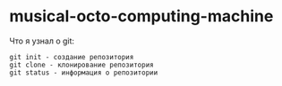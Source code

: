 # musical-octo-computing-machine
Что я узнал о git:
```
git init - создание репозитория
git clone - клонирование репозитория
git status - информация о репозитории
```
